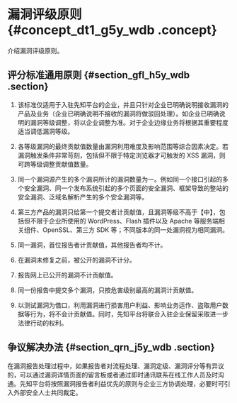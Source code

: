 # 漏洞评级原则 {#concept_dt1_g5y_wdb .concept}

介绍漏洞评级原则。

## 评分标准通用原则 {#section_gfl_h5y_wdb .section}

1.  该标准仅适用于入驻先知平台的企业，并且只针对企业已明确说明接收漏洞的产品及业务（企业已明确说明不接收的漏洞将做驳回处理）。如企业已明确说明的漏洞等级调整，将以企业调整为准。对于企业边缘业务将根据其重要程度适当调低漏洞等级。

2.  各等级漏洞的最终贡献值数量由漏洞利用难度及影响范围等综合因素决定。若漏洞触发条件非常苛刻，包括但不限于特定浏览器才可触发的 XSS 漏洞，则可跨等级调整贡献值数量。

3.  同一个漏洞源产生的多个漏洞所计的漏洞数量为一。例如同一个接口引起的多个安全漏洞、同一个发布系统引起的多个页面的安全漏洞、框架导致的整站的安全漏洞、泛域名解析产生的多个安全漏洞等。

4.  第三方产品的漏洞只给第一个提交者计贡献值，且漏洞等级不高于【中】，包括但不限于企业所使用的 WordPress、Flash 插件以及 Apache 等服务端相关组件、OpenSSL、第三方 SDK 等；不同版本的同一处漏洞视为相同漏洞。

5.  同一漏洞，首位报告者计贡献值，其他报告者均不计。

6.  在漏洞未修复之前，被公开的漏洞不计分。

7.  报告网上已公开的漏洞不计贡献值。

8.  同一份报告中提交多个漏洞，只按危害级别最高的漏洞计贡献值。

9.  以测试漏洞为借口，利用漏洞进行损害用户利益、影响业务运作、盗取用户数据等行为，将不会计贡献值。同时，先知平台将联合入驻企业保留采取进一步法律行动的权利。


## 争议解决办法 {#section_qrn_j5y_wdb .section}

在漏洞报告处理过程中，如果报告者对流程处理、漏洞定级、漏洞评分等有异议的，可以通过漏洞详情页面的留言板或者通过即时通讯联系在线工作人员及时沟通。先知平台将按照漏洞报告者利益优先的原则与企业三方协调处理，必要时可引入外部安全人士共同裁定。

